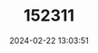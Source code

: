 ---
title: "152311"
category: "Opuntia microdasys"
draft: false
date: 2024-02-22 13:03:51
languages:
  Spanish; Castilian: ["Nopal Cegador"]
---